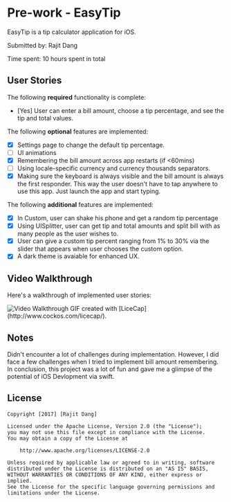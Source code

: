 # Pre-work - EasyTip

EasyTip is a tip calculator application for iOS.

Submitted by: Rajit Dang

Time spent: 10 hours spent in total

## User Stories

The following **required** functionality is complete:

* [Yes] User can enter a bill amount, choose a tip percentage, and see the tip and total values.

The following **optional** features are implemented:
* [X] Settings page to change the default tip percentage.
* [ ] UI animations
* [X] Remembering the bill amount across app restarts (if <60mins)
* [ ] Using locale-specific currency and currency thousands separators.
* [X] Making sure the keyboard is always visible and the bill amount is always the first responder. This way the user doesn't have to tap anywhere to use this app. Just launch the app and start typing.

The following **additional** features are implemented:

* [X] In Custom, user can shake his phone and get a random tip percentage
* [X] Using UISplitter, user can get tip and total amounts and split bill with as many people as the user wishes to.
* [X] User can give a custom tip percent ranging from 1% to 30% via the slider that appears when user chooses the custom option.
* [X] A dark theme is avaiable for enhanced UX.

## Video Walkthrough 

Here's a walkthrough of implemented user stories:

<img src='http://i.imgur.com/re1ylqg.gif' title='Video Walkthrough' width='' alt='Video Walkthrough' />
GIF created with [LiceCap](http://www.cockos.com/licecap/).

## Notes
Didn't encounter a lot of challenges during implementation. However, I did face a few challenges when I tried to implement bill amount remembering. In conclusion, this project was a lot of fun and gave me a glimpse of the potential of iOS Devlopment via swift.
## License

    Copyright [2017] [Rajit Dang]

    Licensed under the Apache License, Version 2.0 (the "License");
    you may not use this file except in compliance with the License.
    You may obtain a copy of the License at

        http://www.apache.org/licenses/LICENSE-2.0

    Unless required by applicable law or agreed to in writing, software
    distributed under the License is distributed on an "AS IS" BASIS,
    WITHOUT WARRANTIES OR CONDITIONS OF ANY KIND, either express or implied.
    See the License for the specific language governing permissions and
    limitations under the License.
